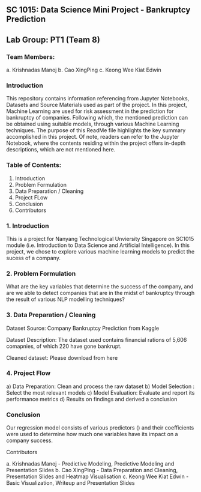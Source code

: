 ## SC 1015: Data Science Mini Project - Bankruptcy Prediction

## Lab Group: PT1 (Team 8)

### Team Members: 

a.  Krishnadas Manoj
b.  Cao XingPing
c.  Keong Wee Kiat Edwin

### Introduction

This repository contains information referencing from Jupyter Notebooks, Datasets and Source Materials used as part of the project. In this project, Machine Learning are used for risk assessment in the prediction for bankruptcy of companies. Following which, the mentioned prediction can be obtained using suitable models, through various Machine Learning techniques. The purpose of this ReadMe file highlights the key summary accomplished in this project. Of note, readers can refer to the Jupyter Notebook, where the contents residing within the project offers in-depth descriptions, which are not mentioned here.

### Table of Contents:

1.  Introduction
2.  Problem Formulation
3.  Data Preparation / Cleaning
4.  Project FLow
5.  Conclusion
6.  Contributors

### 1.  Introduction

This is a project for Nanyang Technological Unviersity Singapore on SC1015 module (i.e. Introduction to Data Science and Artificial Intelligence). In this project, we chose to explore various machine learning models to predict the sucess of a company. 

### 2.  Problem Formulation

What are the key variables that determine the success of the company, and are we able to detect companies that are in the midst of bankruptcy through the result of various NLP modelling techniques?

### 3.  Data Preparation / Cleaning

Dataset Source: Company Bankruptcy Prediction from Kaggle

Dataset Description: The dataset used contains financial rations of 5,606 comapnies, of which 220 have gone bankrupt.

Cleaned dataset: Please download from here

### 4.  Project Flow

a)  Data Preparation: Clean and process the raw dataset
b)  Model Selection : Select the most relevant models
c)  Model Evaluation: Evaluate and report its performance metrics
d)  Results on findings and derived a conclusion

### Conclusion

Our regression model consists of various predictors () and their coefficients were used to determine how much one variables have its impact on a company success.

Contributors

a.  Krishnadas Manoj - Predictive Modeling, Predictive Modeling and Presentation Slides
b.  Cao XingPing - Data Preparation and Cleaning, Presentation Slides and Heatmap Visualisation
c.  Keong Wee Kiat Edwin - Basic Visualization, Writeup and Presentation Slides
